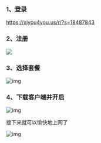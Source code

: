 ### 1、登录

https://xiyou4you.us/r/?s=18487843

### 2、注册

![](https://gitee.com/yanglu_u/ImgRepository/raw/master/images/20210124234749.png)

### 3、选择套餐

![img](https://gitee.com/yanglu_u/ImgRepository/raw/master/images/20210124234758.png)![点击并拖拽以移动](data:image/gif;base64,R0lGODlhAQABAPABAP///wAAACH5BAEKAAAALAAAAAABAAEAAAICRAEAOw==)

### 4、下载客户端并开启

![img](https://gitee.com/yanglu_u/ImgRepository/raw/master/images/20210124234807.png)![点击并拖拽以移动](data:image/gif;base64,R0lGODlhAQABAPABAP///wAAACH5BAEKAAAALAAAAAABAAEAAAICRAEAOw==)

接下来就可以愉快地上网了

![img](https://gitee.com/yanglu_u/ImgRepository/raw/master/images/20210124234815.png)![点击并拖拽以移动](data:image/gif;base64,R0lGODlhAQABAPABAP///wAAACH5BAEKAAAALAAAAAABAAEAAAICRAEAOw==)


